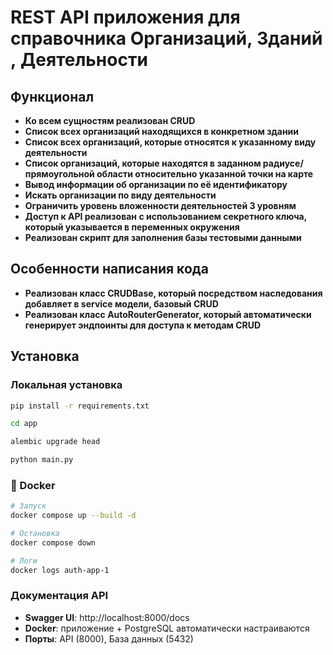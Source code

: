 # REST API приложения для справочника Организаций, Зданий, Деятельности

## Функционал
- **Ко всем сущностям реализован CRUD**
- **Список всех организаций находящихся в конкретном здании**
- **Список всех организаций, которые относятся к указанному виду деятельности**
- **Список организаций, которые находятся в заданном радиусе/прямоугольной области относительно указанной точки на карте**
- **Вывод информации об организации по её идентификатору**
- **Искать организации по виду деятельности**
- **Ограничить уровень вложенности деятельностей 3 уровням**
- **Доступ к API реализован с использованием секретного ключа, который указывается в переменных окружения**
- **Реализован скрипт для заполнения базы тестовыми данными**

## Особенности написания кода
- **Реализован класс CRUDBase, который посредством наследования добавляет в service модели, базовый CRUD**
- **Реализован класс AutoRouterGenerator, который автоматически генерирует эндпоинты для доступа к методам CRUD**

## Установка

### Локальная установка
```bash
pip install -r requirements.txt

cd app

alembic upgrade head

python main.py
```

### 🐳 Docker
```bash
# Запуск
docker compose up --build -d

# Остановка
docker compose down

# Логи
docker logs auth-app-1
```

### Документация API
- **Swagger UI**: http://localhost:8000/docs
- **Docker**: приложение + PostgreSQL автоматически настраиваются
- **Порты**: API (8000), База данных (5432)
